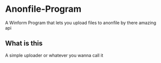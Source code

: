 # Anonfile-Program
A Winform Program that lets you upload files to anonfile by there amazing api 

## What is this
A simple uploader or whatever you wanna call it 
